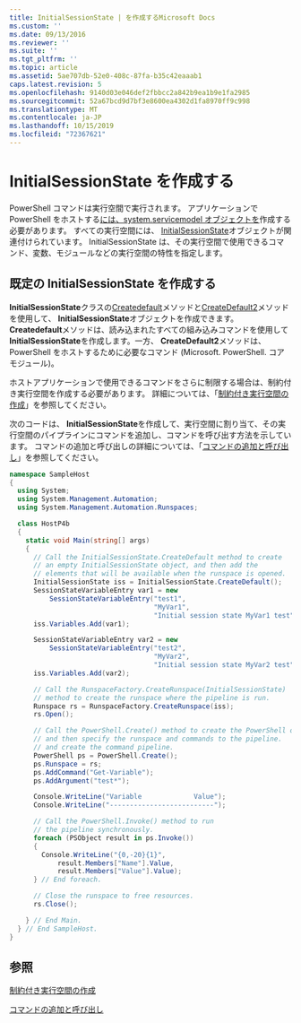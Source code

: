 ```yaml
---
title: InitialSessionState | を作成するMicrosoft Docs
ms.custom: ''
ms.date: 09/13/2016
ms.reviewer: ''
ms.suite: ''
ms.tgt_pltfrm: ''
ms.topic: article
ms.assetid: 5ae707db-52e0-408c-87fa-b35c42eaaab1
caps.latest.revision: 5
ms.openlocfilehash: 9140d03e046def2fbbcc2a842b9ea1b9e1fa2985
ms.sourcegitcommit: 52a67bcd9d7bf3e8600ea4302d1fa8970ff9c998
ms.translationtype: MT
ms.contentlocale: ja-JP
ms.lasthandoff: 10/15/2019
ms.locfileid: "72367621"
---
```

# <a name="creating-an-initialsessionstate"></a>InitialSessionState を作成する

PowerShell コマンドは実行空間で実行されます。
アプリケーションで PowerShell をホストする[には、system.servicemodel オブジェクトを](/dotnet/api/System.Management.Automation.Runspaces.Runspace)作成する必要があります。
すべての実行空間には、 [InitialSessionState](/dotnet/api/System.Management.Automation.Runspaces.InitialSessionState)オブジェクトが関連付けられています。
InitialSessionState は、その実行空間で使用できるコマンド、変数、モジュールなどの実行空間の特性を指定します。

## <a name="create-a-default-initialsessionstate"></a>既定の InitialSessionState を作成する

**InitialSessionState**クラスの[Createdefault](/dotnet/api/System.Management.Automation.Runspaces.InitialSessionState.CreateDefault)メソッドと[CreateDefault2](/dotnet/api/System.Management.Automation.Runspaces.InitialSessionState.CreateDefault2)メソッドを使用して、 **InitialSessionState**オブジェクトを作成できます。
**Createdefault**メソッドは、読み込まれたすべての組み込みコマンドを使用して**InitialSessionState**を作成します。一方、 **CreateDefault2**メソッドは、PowerShell をホストするために必要なコマンド (Microsoft. PowerShell. コアモジュール)。

ホストアプリケーションで使用できるコマンドをさらに制限する場合は、制約付き実行空間を作成する必要があります。
詳細については、「[制約付き実行空間の作成](creating-a-constrained-runspace.md)」を参照してください。

次のコードは、 **InitialSessionState**を作成して、実行空間に割り当て、その実行空間のパイプラインにコマンドを追加し、コマンドを呼び出す方法を示しています。
コマンドの追加と呼び出しの詳細については、「[コマンドの追加と呼び出し](adding-and-invoking-commands.md)」を参照してください。

```csharp
namespace SampleHost
{
  using System;
  using System.Management.Automation;
  using System.Management.Automation.Runspaces;

  class HostP4b
  {
    static void Main(string[] args)
    {
      // Call the InitialSessionState.CreateDefault method to create
      // an empty InitialSessionState object, and then add the
      // elements that will be available when the runspace is opened.
      InitialSessionState iss = InitialSessionState.CreateDefault();
      SessionStateVariableEntry var1 = new
          SessionStateVariableEntry("test1",
                                    "MyVar1",
                                    "Initial session state MyVar1 test");
      iss.Variables.Add(var1);

      SessionStateVariableEntry var2 = new
          SessionStateVariableEntry("test2",
                                    "MyVar2",
                                    "Initial session state MyVar2 test");
      iss.Variables.Add(var2);

      // Call the RunspaceFactory.CreateRunspace(InitialSessionState)
      // method to create the runspace where the pipeline is run.
      Runspace rs = RunspaceFactory.CreateRunspace(iss);
      rs.Open();

      // Call the PowerShell.Create() method to create the PowerShell object,
      // and then specify the runspace and commands to the pipeline.
      // and create the command pipeline.
      PowerShell ps = PowerShell.Create();
      ps.Runspace = rs;
      ps.AddCommand("Get-Variable");
      ps.AddArgument("test*");

      Console.WriteLine("Variable             Value");
      Console.WriteLine("--------------------------");

      // Call the PowerShell.Invoke() method to run
      // the pipeline synchronously.
      foreach (PSObject result in ps.Invoke())
      {
        Console.WriteLine("{0,-20}{1}",
            result.Members["Name"].Value,
            result.Members["Value"].Value);
      } // End foreach.

      // Close the runspace to free resources.
      rs.Close();

    } // End Main.
  } // End SampleHost.
}
```

## <a name="see-also"></a>参照

[制約付き実行空間の作成](creating-a-constrained-runspace.md)

[コマンドの追加と呼び出し](adding-and-invoking-commands.md)
